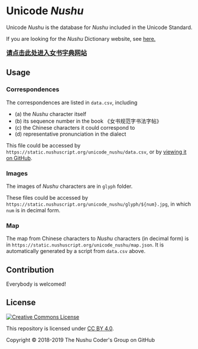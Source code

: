 # Unicode _Nushu_

Unicode _Nushu_ is the database for _Nushu_ included in the Unicode Standard.

If you are looking for the _Nushu_ Dictionary website, see [here.<br /><br /><big>**请点击此处进入女书字典网站**</big>](https://nushuscript.org/)

## Usage

### Correspondences

The correspondences are listed in `data.csv`, including

* (a) the _Nushu_ character itself
* (b) its sequence number in the book 《女书规范字书法字帖》
* (c) the Chinese characters it could correspond to
* (d) representative pronunciation in the dialect

This file could be accessed by `https://static.nushuscript.org/unicode_nushu/data.csv`, or by [viewing it on GitHub](https://github.com/nushu-script/unicode_nushu/blob/master/data.csv).

### Images

The images of _Nushu_ characters are in `glyph` folder.

These files could be accessed by `https://static.nushuscript.org/unicode_nushu/glyph/${num}.jpg`, in which `num` is in decimal form.

### Map

The map from Chinese characters to _Nushu_ characters (in decimal form) is in `https://static.nushuscript.org/unicode_nushu/map.json`. It is automatically generated by a script from `data.csv` above.

## Contribution

Everybody is welcomed!

## License

<a rel="license" href="http://creativecommons.org/licenses/by/4.0/"><img alt="Creative Commons License" style="border-width:0" src="https://i.creativecommons.org/l/by/4.0/88x31.png"/></a>

This repository is licensed under [CC BY 4.0](http://creativecommons.org/licenses/by/4.0/).

Copyright &copy; 2018-2019 The Nushu Coder's Group on GitHub
